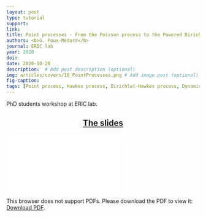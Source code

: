 ```yaml
---
layout: post
type: tutorial
support: 
link: 
title: Point processes - From the Poisson process to the Powered Dirichlet-Hawkes process
authors: <b>G. Poux-Médard</b>
journal: ERIC lab
year: 2020
doi: 
date: 2020-10-20
description:  # Add post description (optional)
img: articles/covers/10_PointProcesses.png # Add image post (optional)
fig-caption: 
tags: [Point process, Hawkes process, Dirichlet-Hawkes process, Dynamics]
---
```


PhD students workshop at ERIC lab.

## <center><u>The slides</u></center>
<object data="/assets/img/articles/Tutorials/Point-processes.pdf" type="application/pdf" width="100%" height="700px">
    <embed src="/assets/img/articles/Tutorials/Point-processes.pdf">
        <p>This browser does not support PDFs. Please download the PDF to view it: <a href="http://yoursite.com/the.pdf">Download PDF</a>.</p>
    </embed>
</object>


